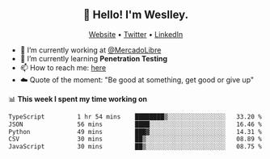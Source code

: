 <h2 align="center">👋 Hello! I'm Weslley.</h2>
<p align="center">
  <a href="http://weslleyneri.com.br">Website</a> •
  <a href="https://twitter.com/Weslley_Neri">Twitter</a> •
  <a href="https://www.linkedin.com/in/weslley-neri-3658908b">LinkedIn</a>
</p>


- 🔭 I’m currently working at [@MercadoLibre](https://github.com/mercadolibre)
- 🌱 I’m currently learning **Penetration Testing**
- 📫 How to reach me: [here](mailto:weslley39@gmail.com)
- ☁️ Quote of the moment: "Be good at something, get good or give up"

📊 **This week I spent my time working on**
<!--START_SECTION:waka-->

```txt
TypeScript         1 hr 54 mins    ████████▒░░░░░░░░░░░░░░░░   33.20 %
JSON               56 mins         ████░░░░░░░░░░░░░░░░░░░░░   16.46 %
Python             49 mins         ███▓░░░░░░░░░░░░░░░░░░░░░   14.31 %
CSV                30 mins         ██▒░░░░░░░░░░░░░░░░░░░░░░   08.89 %
JavaScript         30 mins         ██▒░░░░░░░░░░░░░░░░░░░░░░   08.75 %
```

<!--END_SECTION:waka-->

<!-- Inspired by https://github.com/gruselhaus/gruselhaus -->
